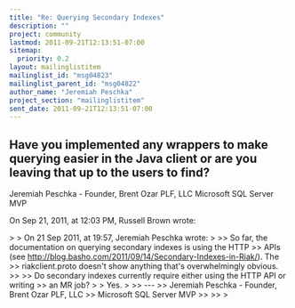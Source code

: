 ```yaml
---
title: "Re: Querying Secondary Indexes"
description: ""
project: community
lastmod: 2011-09-21T12:13:51-07:00
sitemap:
  priority: 0.2
layout: mailinglistitem
mailinglist_id: "msg04823"
mailinglist_parent_id: "msg04822"
author_name: "Jeremiah Peschka"
project_section: "mailinglistitem"
sent_date: 2011-09-21T12:13:51-07:00
---
```



Have you implemented any wrappers to make querying easier in the Java client or 
are you leaving that up to the users to find?
---
Jeremiah Peschka - Founder, Brent Ozar PLF, LLC
Microsoft SQL Server MVP

On Sep 21, 2011, at 12:03 PM, Russell Brown wrote:

&gt; 
&gt; On 21 Sep 2011, at 19:57, Jeremiah Peschka wrote:
&gt; 
&gt;&gt; So far, the documentation on querying secondary indexes is using the HTTP 
&gt;&gt; APIs (see http://blog.basho.com/2011/09/14/Secondary-Indexes-in-Riak/). The 
&gt;&gt; riakclient.proto doesn't show anything that's overwhelmingly obvious. 
&gt;&gt; 
&gt;&gt; Do secondary indexes currently require either using the HTTP API or writing 
&gt;&gt; an MR job?
&gt; 
&gt; Yes.
&gt; 
&gt;&gt; ---
&gt;&gt; Jeremiah Peschka - Founder, Brent Ozar PLF, LLC
&gt;&gt; Microsoft SQL Server MVP
&gt;&gt; 
&gt;&gt; 
&gt; 
